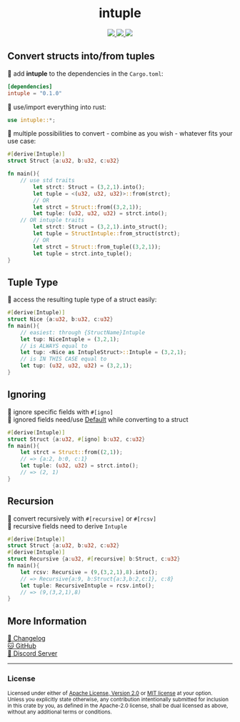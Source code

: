 <h1 align="center">intuple</h1>
<p align="center">
    <a href="https://github.com/dekirisu/intuple" style="position:relative">
        <img src="https://img.shields.io/badge/github-dekirisu/intuple-ee6677">
    </a>
    <a href="https://crates.io/crates/intuple" style="position:relative">
        <img src="https://img.shields.io/crates/v/intuple">
    </a>
    <a href="https://discord.gg/kevWvBuPFg" style="position:relative">
        <img src="https://img.shields.io/discord/515100001903312898">
    </a>
</p>

## Convert structs into/from tuples
🐠 add **intuple** to the dependencies in the `Cargo.toml`:
```toml
[dependencies]
intuple = "0.1.0"
```
🦀 use/import everything into rust:
```rust 
use intuple::*;
```
🦚 multiple possibilities to convert - combine as you wish - whatever fits your use case:
```rust 
#[derive(Intuple)]
struct Struct {a:u32, b:u32, c:u32}

fn main(){
    // use std traits
        let strct: Struct = (3,2,1).into();
        let tuple = <(u32, u32, u32)>::from(strct);
        // OR
        let strct = Struct::from((3,2,1));
        let tuple: (u32, u32, u32) = strct.into();
    // OR intuple traits
        let strct: Struct = (3,2,1).into_struct();
        let tuple = StructIntuple::from_struct(strct);
        // OR
        let strct = Struct::from_tuple((3,2,1));
        let tuple = strct.into_tuple();
}
```
## Tuple Type
🦊 access the resulting tuple type of a struct easily:
```rust 
#[derive(Intuple)]
struct Nice {a:u32, b:u32, c:u32}
fn main(){
    // easiest: through {StructName}Intuple
    let tup: NiceIntuple = (3,2,1);
    // is ALWAYS equal to
    let tup: <Nice as IntupleStruct>::Intuple = (3,2,1);
    // is IN THIS CASE equal to
    let tup: (u32, u32, u32) = (3,2,1);
}
```
## Ignoring
🦥 ignore specific fields with `#[igno]`<br>
🐼 ignored fields need/use [Default](https://doc.rust-lang.org/std/default/trait.Default.html) while converting to a struct
```rust 
#[derive(Intuple)]
struct Struct {a:u32, #[igno] b:u32, c:u32}
fn main(){
    let strct = Struct::from((2,1));     
    // => {a:2, b:0, c:1}  
    let tuple: (u32, u32) = strct.into();
    // => (2, 1)
}
```
## Recursion
🦊 convert recursively with `#[recursive]` or `#[rcsv]` <br>
🐼 recursive fields need to derive `Intuple`
```rust 
#[derive(Intuple)]
struct Struct {a:u32, b:u32, c:u32}
#[derive(Intuple)]
struct Recursive {a:u32, #[recursive] b:Struct, c:u32}
fn main(){
    let rcsv: Recursive = (9,(3,2,1),8).into(); 
    // => Recursive{a:9, b:Struct{a:3,b:2,c:1}, c:8}
    let tuple: RecursiveIntuple = rcsv.into(); 
    // => (9,(3,2,1),8)
}
```

## More Information
<a href="CHANGELOG.md">🦎 Changelog</a><br>
[🐱 GitHub](https://github.com/dekirisu/intuple)<br>
[👾 Discord Server](https://discord.gg/kevWvBuPFg)<br>

---
### License
<sup>
Licensed under either of <a href="LICENSE-APACHE">Apache License, Version
2.0</a> or <a href="LICENSE-MIT">MIT license</a> at your option.
</sup>
<br>
<sub>
Unless you explicitly state otherwise, any contribution intentionally submitted
for inclusion in this crate by you, as defined in the Apache-2.0 license, shall
be dual licensed as above, without any additional terms or conditions.
</sub>
